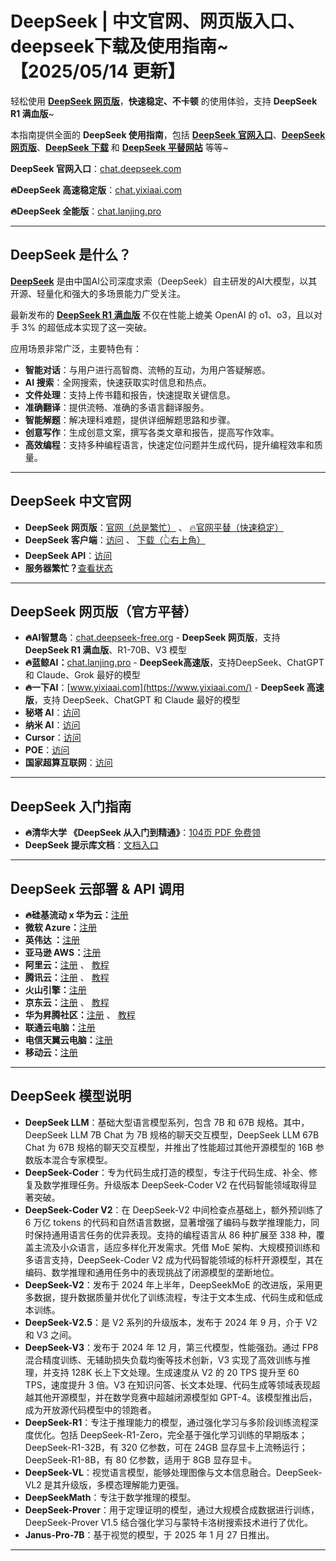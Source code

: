 # DeepSeek | 中文官网、网页版入口、deepseek下载及使用指南~ 【2025/05/14 更新】            

轻松使用 [**DeepSeek 网页版**](https://chat.yixiaai.com)，**快速稳定、不卡顿** 的使用体验，支持 **DeepSeek R1 满血版**~

本指南提供全面的 **DeepSeek 使用指南**，包括 [**DeepSeek 官网入口**](https://chat.deepseek.com)、[**DeepSeek 网页版**](https://chat.lanjing.pro)、[**DeepSeek 下载**](https://chat.yixiaai.com) 和 [**DeepSeek 平替网站**](https://chat.lanjing.pro) 等等~

**DeepSeek 官网入口**：[chat.deepseek.com](https://chat.deepseek.com)

**🔥DeepSeek 高速稳定版**：[chat.yixiaai.com](https://chat.yixiaai.com)

**🔥DeepSeek 全能版**：[chat.lanjing.pro](https://chat.lanjing.pro)

---

## DeepSeek 是什么？

[**DeepSeek**](https://chat.yixiaai.com) 是由中国AI公司深度求索（DeepSeek）自主研发的AI大模型，以其开源、轻量化和强大的多场景能力广受关注。

最新发布的 [**DeepSeek R1 满血版**](https://chat.yixiaai.com) 不仅在性能上媲美 OpenAI 的 o1、o3，且以对手 3% 的超低成本实现了这一突破。

应用场景非常广泛，主要特色有：   
- **智能对话**：与用户进行高智商、流畅的互动，为用户答疑解惑。
- **AI 搜索**：全网搜索，快速获取实时信息和热点。
- **文件处理**：支持上传书籍和报告，快速提取关键信息。
- **准确翻译**：提供流畅、准确的多语言翻译服务。
- **智能解题**：解决理科难题，提供详细解题思路和步骤。
- **创意写作**：生成创意文案，撰写各类文章和报告，提高写作效率。
- **高效编程**：支持多种编程语言，快速定位问题并生成代码，提升编程效率和质量。

---

## DeepSeek 中文官网

* **DeepSeek 网页版**：[官网（总是繁忙）](https://www.deepseek.com/) 、 [🔥官网平替（快速稳定）](https://chat.yixiaai.com)
* **DeepSeek 客户端**：[访问](https://download.deepseek.com/app/) 、 [下载（👆右上角）](https://chat.yixiaai.com)
* **DeepSeek API**：[访问](https://platform.deepseek.com/)
* **服务器繁忙？**[查看状态](https://status.deepseek.com/)

---

## DeepSeek 网页版（官方平替）

* **🔥AI智慧岛**：[chat.deepseek-free.org](https://chat.yixiaai.com/) - **DeepSeek 网页版**，支持 **DeepSeek R1 满血版**、R1-70B、V3 模型
* **🔥蓝鲸AI：**[chat.lanjing.pro](https://chat.lanjing.pro/) - **DeepSeek高速版**，支持DeepSeek、ChatGPT 和 Claude、Grok 最好的模型
* **🔥一下AI**：[www.yixiaai.com](https://www.yixiaai.com/) - **DeepSeek 高速版**，支持 DeepSeek、ChatGPT 和 Claude 最好的模型
* **秘塔 AI**：[访问](https://metaso.cn/)
* **纳米 AI**：[访问](https://www.n.cn/)
* **Cursor**：[访问](https://www.cursor.com/)
* **POE**：[访问](https://poe.com/DeepSeek-R1)
* **国家超算互联网**：[访问](https://chat.scnet.cn/)

---

## DeepSeek 入门指南

* **🔥清华大学 《DeepSeek 从入门到精通》**：[104页 PDF 免费领](https://mp.weixin.qq.com/s/urum7plpWBxFPlBEnLNaLA)
* **DeepSeek 提示库文档**：[文档入口](https://api-docs.deepseek.com/zh-cn/prompt-library/)

---

## DeepSeek 云部署 & API 调用

* **🔥硅基流动 x 华为云：**[注册](https://cloud.siliconflow.cn/) 
* **微软 Azure：**[注册](https://ai.azure.com/)
* **英伟达 ：**[注册](https://build.nvidia.com/deepseek-ai/deepseek-r1)
* **亚马逊 AWS：**[注册](https://aws.amazon.com/cn/blogs/aws/deepseek-r1-models-now-available-on-aws)
* **阿里云：**[注册](https://pai.console.aliyun.com/#/quick-start/) 、 [教程](https://help.aliyun.com/zh/pai/user-guide/one-click-deployment-deepseek-v3-model)
* **腾讯云：**[注册](https://cloud.tencent.com/product/hai) 、 [教程](https://cloud.tencent.com/developer/article/2492543)
* **火山引擎：**[注册](https://www.volcengine.com/)
* **京东云：**[注册](https://www.jdcloud.com/) 、 [教程](https://docs.jdcloud.com/cn/yanxi-cap/practice-DeepSeek)
* **华为昇腾社区：**[注册](https://www.hiascend.com/software/modelzoo/models) 、 [教程](https://www.hiascend.com/software/modelzoo/models/detail/68457b8a51324310aad9a0f55c3e56e3)
* **联通云电脑：**[注册](https://www.cucloud.cn/product/cuc.html)
* **电信天翼云电脑：**[注册](https://www.ctyun.cn/products/tyydn)
* **移动云：**[注册](https://ecloud.10086.cn/portal)

---

## DeepSeek 模型说明

- **DeepSeek LLM**：基础大型语言模型系列，包含 7B 和 67B 规格。其中，DeepSeek LLM 7B Chat 为 7B 规格的聊天交互模型，DeepSeek LLM 67B Chat 为 67B 规格的聊天交互模型，并推出了性能超过其他开源模型的 16B 参数版本混合专家模型。
- **DeepSeek-Coder**：专为代码生成打造的模型，专注于代码生成、补全、修复及数学推理任务。升级版本 DeepSeek-Coder V2 在代码智能领域取得显著突破。
- **DeepSeek-Coder V2**：在 DeepSeek-V2 中间检查点基础上，额外预训练了 6 万亿 tokens 的代码和自然语言数据，显著增强了编码与数学推理能力，同时保持通用语言任务的优异表现。支持的编程语言从 86 种扩展至 338 种，覆盖主流及小众语言，适应多样化开发需求。凭借 MoE 架构、大规模预训练和多语言支持，DeepSeek-Coder V2 成为代码智能领域的标杆开源模型，其在编码、数学推理和通用任务中的表现挑战了闭源模型的垄断地位。
- **DeepSeek-V2**：发布于 2024 年上半年，DeepSeekMoE 的改进版，采用更多数据，提升数据质量并优化了训练流程，专注于文本生成、代码生成和低成本训练。
- **DeepSeek-V2.5**：是 V2 系列的升级版本，发布于 2024 年 9 月，介于 V2 和 V3 之间。
- **DeepSeek-V3**：发布于 2024 年 12 月，第三代模型，性能强劲。通过 FP8 混合精度训练、无辅助损失负载均衡等技术创新，V3 实现了高效训练与推理，并支持 128K 长上下文处理。生成速度从 V2 的 20 TPS 提升至 60 TPS，速度提升 3 倍。V3 在知识问答、长文本处理、代码生成等领域表现超越其他开源模型，并在数学竞赛中超越闭源模型如 GPT-4。该模型推出后，成为开放源代码模型中的领跑者。
- **DeepSeek-R1**：专注于推理能力的模型，通过强化学习与多阶段训练流程深度优化。包括 DeepSeek-R1-Zero，完全基于强化学习训练的早期版本；DeepSeek-R1-32B，有 320 亿参数，可在 24GB 显存显卡上流畅运行；DeepSeek-R1-8B，有 80 亿参数，适用于 8GB 显存显卡。
- **DeepSeek-VL**：视觉语言模型，能够处理图像与文本信息融合。DeepSeek-VL2 是其升级版，多模态理解能力更强。
- **DeepSeekMath**：专注于数学推理的模型。
- **DeepSeek-Prover**：用于定理证明的模型，通过大规模合成数据进行训练，DeepSeek-Prover V1.5 结合强化学习与蒙特卡洛树搜索技术进行了优化。
- **Janus-Pro-7B**：基于视觉的模型，于 2025 年 1 月 27 日推出。

---

